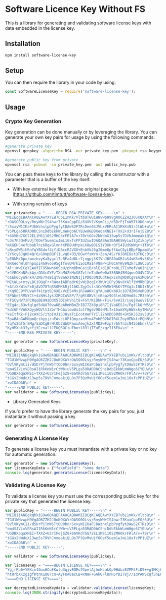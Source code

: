 # Software Licence Key Without FS

This is a library for generating and validating software license keys with data embedded in the license key.


## Installation
```bash
npm install software-license-key
```

## Setup
You can then require the library in your code by using:
```javascript
const SoftwareLicenseKey = require('software-license-key');
```

## Usage

### Crypto Key Generation

Key generation can be done manually or by leveraging the library. You can generate your own key pairs for usage by using the following commands:

```bash
#generate private key
openssl genpkey -algorithm RSA -out private_key.pem -pkeyopt rsa_keygen_bits:2048

#generate public key from private
openssl rsa -pubout -in private_key.pem -out public_key.pub
```

You can pass these keys to the library by calling the constructor with a parameter that is a buffer of the key itself.

  * With key external key files: use the original package (https://github.com/timtutt/software-license-key).

  * With string version of keys

  ```javascript
  var privateKey = "-----BEGIN RSA PRIVATE KEY-----\n" +
  "MIIEogIBAAKCAQEAwYXYEB7ubL1nKk/VltbQTGU1WNvwpH9VgAO6ZZH2J0uKQXAY\n" +
  "rDASO0OLsy/RnyWN+IS4hwr73KuxCppEG/6UOVlVKymCii/d5DrPjTnW5TtOD0hn\n" +
  "/SxxyW1IKaPJbWzhxlpbPygfytDAwS2FTRsDem4SJVLxVERsAI1RkKnN1rCtWb+u\n" +
  "V5PLga5ORAD0bCSniDdbEkkWLmWHgo6CYEUwUGDBXeqaXNEI+TXXZ+U3rIFejSZ8\n" +
  "+6GVKd7GG72EL1MS110S2MHOkrFRlA7v+7BrtGGx2bWdoX13wp5s7DVhJmmeakiQ\n" +
  "LOs7P3QvMvUjfOOef5uem1wJmL16xfsPP1UZxwIDAQABAoIBAHKSWyiwJ1gZikpy\n" +
  "mXGEHC4efUbub7nz6RqxGlmn4KPDBUdYpkLK8wBDLSIY3XHrOfI4IUdSKWqr+1Tb\n" +
  "oBcy0W5ihRnYqYBGdof4iYiDBccRJVXG+EnbVkJ6gI6meUpffAuC0yLBDpF0pam4\n" +
  "2YKcy6JgKD4QrO/G0mpBQFj1Lvg6+O3/DGwYfsWrn+Zen/4S/fHJ8NE6stQTHQcD\n" +
  "pE8kM/0po/wmzbvyKa5ygcl7LRFa4d0Lr7jngpj5KIVhJ0FA9uORJaS4vK5v9v58\n" +
  "mRKednWl0hnpspi469vo695gTfovOMrkiSoIMa14V8mP+1h0CAYWv9NZkrLQGC3u\n" +
  "Alj+KwECgYEA8fIF85Nwh60SbU/phmBbmGsjiB+blE+d1DFro0LiTIoMefVa0IhL\n" +
  "+JVRCKnNFqkAyzQDXcGYEzTXbMdZkMxS8ZvlfnTuUnGw0a336NH45M4qunOU4VCG\n" +
  "o1Ek6Cyu9nk4/ZNS7VsBiqtVBaGXINZN1jIPDQJQN3Udt6qkzsVqNO8CgYEAzMO6\n" +
  "MEtWLp+mtyLDCjOQgFr+RWoaiABPqdrKivWjDcgIr3WUr1CPy3Nv8YAlfiWMRbRB\n" +
  "+AfzXkW1vFx0jAVO70TqRS0MKkRjl1hKLZgyIsts3CoWhMWlMkKtTPXq1cIBUIrB\n" +
  "/Kq9EC9YPUvaVf41tptBJ6XB/VcES4MsjRJaWKkCgYAuo0Gkb0Jc1O7dZW8VeROO\n" +
  "8PAbeERMNYCt+4zNHsJykJXRGIuV8P/7/gRt0BV5jcBaaz9O3leLND9md5L7R3eh\n" +
  "nTSCyNV7zPCRqqBEH92DdX5lDIyhVh1t8+FSY/KiDkH/F1v/5vAII/iyqjBwov7E\n" +
  "EEg4cL63wfqlgd5dAU70vwKBgARmMBnZhIB77ZkBpi8R7IjVa6ESJn/FgfCkQrW5\n" +
  "kUc6hPVAEXGyyWQVltIZbrTHGbxlowUxJolf9geV9OsNMiTx1hamYRyHW5xkyTMx\n" +
  "keItfKk+Pj2cAXCS/iYpImJ1SJHyaTiEcotmeP7YIli2nXDO5Rd0+DX5KJ52sv5U\n" +
  "5pwBAoGAMNpoQcibyyjzuEAssiUP1QnyzxeM+o4PnbE02k8IRXLZoyHENkt+PQHN\n" +
  "tqYo2Gf5rSMg/SaDCgBrHlOb2WbQPawiAewjkZxlMD2wFzp7/bhTn3cN45bEhn/l\n" +
  "KyHMXak3IycYjYCznallCFUQ6OCiuTho+l891jTFuF/xgzI13EU=\n" +
  "-----END RSA PRIVATE KEY-----";

  var generator = new SoftwareLicenseKey(privateKey);

  var publicKey = "-----BEGIN PUBLIC KEY-----\n" +
"MIIBIjANBgkqhkiG9w0BAQEFAAOCAQ8AMIIBCgKCAQEAwYXYEB7ubL1nKk/VltbQ\n" +
"TGU1WNvwpH9VgAO6ZZH2J0uKQXAYrDASO0OLsy/RnyWN+IS4hwr73KuxCppEG/6U\n" +
"OVlVKymCii/d5DrPjTnW5TtOD0hn/SxxyW1IKaPJbWzhxlpbPygfytDAwS2FTRsD\n" +
"em4SJVLxVERsAI1RkKnN1rCtWb+uV5PLga5ORAD0bCSniDdbEkkWLmWHgo6CYEUw\n" +
"UGDBXeqaXNEI+TXXZ+U3rIFejSZ8+6GVKd7GG72EL1MS110S2MHOkrFRlA7v+7Br\n" +
"tGGx2bWdoX13wp5s7DVhJmmeakiQLOs7P3QvMvUjfOOef5uem1wJmL16xfsPP1UZ\n" +
"xwIDAQAB\n" +
"-----END PUBLIC KEY-----";
  var validator = new SoftwareLicenseKey(publicKey);
  ```

  * Library Generated Keys

  If you'd prefer to have the library generate the key pairs for you, just instantiate it without passing a key.

  ```javascript
  var generator = new SoftwareLicenseKey();
  ```


### Generating A License Key
To generate a license key you must instantiate with a private key or no key for automatic generation.

```javascript
var generator = new SoftwareLicenseKey();
var licenseKeyData = {"fakeField": "some data"}
console.log(generator.generateLicense(licenseKeyData));
```

### Validating A License Key

To validate a license key you must use the corresponding public key for the private key that generated the license key.

```javascript
var publicKey = "-----BEGIN PUBLIC KEY-----\n" +
"MIIBIjANBgkqhkiG9w0BAQEFAAOCAQ8AMIIBCgKCAQEAwYXYEB7ubL1nKk/VltbQ\n" +
"TGU1WNvwpH9VgAO6ZZH2J0uKQXAYrDASO0OLsy/RnyWN+IS4hwr73KuxCppEG/6U\n" +
"OVlVKymCii/d5DrPjTnW5TtOD0hn/SxxyW1IKaPJbWzhxlpbPygfytDAwS2FTRsD\n" +
"em4SJVLxVERsAI1RkKnN1rCtWb+uV5PLga5ORAD0bCSniDdbEkkWLmWHgo6CYEUw\n" +
"UGDBXeqaXNEI+TXXZ+U3rIFejSZ8+6GVKd7GG72EL1MS110S2MHOkrFRlA7v+7Br\n" +
"tGGx2bWdoX13wp5s7DVhJmmeakiQLOs7P3QvMvUjfOOef5uem1wJmL16xfsPP1UZ\n" +
"xwIDAQAB\n" +
"-----END PUBLIC KEY-----";

var validator = new SoftwareLicenseKey(publicKey);

var licenseKey = "====BEGIN LICENSE KEY====\n" +
"YgjrPp6+YEKin4Gox6CuEKwlu3qjvEGMu7GpelAjhnHLakQp9HdbzEZPMlFiD9++g1MKjCOu7lAwTpwXXIc/3YlsS2codN/piwAyx9HlbkCeXBk3PB+fOrv8a80Op7OZPTiY8As5YWrpfBLYZ79fOvsHqfZdc/i46aHYfX0NhW0K9RJfFgBFQRU1SaB4lDdOHedn2S6cBq5YyEgLBEIRPaheQR8/ojsa/KsI/oCC1m/0Jy1331aU/u/egGIGD8nh275zIoipJxmPzRszy6MRP8kTL+80NVneKWt7YFsNrQF9kvq6ggX9TijTsffJiUD2rkmRNVZ90LMPQKmg3eaL6g==||U2FsdGVkX1+29gUVOieMmxu/cfgZk9J4amjuzjX3aInFzubpSpSi/262FEyVmX/d\n" +
"ht0rbXKzg1gfRtnK1UU7cm+AyFKA0acCB+RN8F+GAkGFlUnH5YDI78j//IdPAWScqf5hEUIsrIC/RLIbKmDv8dWZ8+E7100xBt4IZ38IJ348Bcm0INcrfkjJNyj0okurWFjzubKCOcNxtEg931U8T34rQMSQhz1iVeNnLajpyO2/lNTMY00Xb7bYKVMpQsWRkGE3t60PYyH5EQWSksoK/R6Z4NymP4FMgRWAV8HnR4VbnCwJlkNHnmurdOFuQB0/kzoFCquXPJhaQRnbAlihaBC2GDamhBTnAdiEEQUHnGkKlh0kcIDWZI7UmoaMW52dri4BAXv/ZLwcyQrc1SnCMg==\n" +
"====END LICENSE KEY====";

var decryptedLicenseKeydata = validator.validateLicense(licenseKey);
console.log(JSON.stringify(decryptedLicenseKeydata));
```
